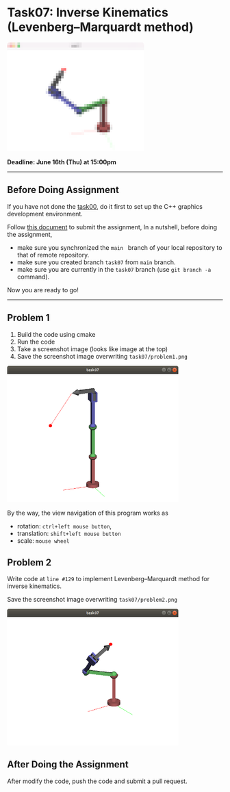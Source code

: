 # Task07: Inverse Kinematics (Levenberg–Marquardt method)

![preview](preview.png)

**Deadline: June 16th (Thu) at 15:00pm**

----

## Before Doing Assignment

If you have not done the [task00](../task00), do it first to set up the C++ graphics development environment.

Follow [this document](../doc/submit.md) to submit the assignment, In a nutshell, before doing the assignment,  
- make sure you synchronized the `main ` branch of your local repository  to that of remote repository.
- make sure you created branch `task07` from `main` branch.
- make sure you are currently in the `task07` branch (use `git branch -a` command).

Now you are ready to go!

---

## Problem 1

1. Build the code using cmake
2. Run the code
3. Take a screenshot image (looks like image at the top)
4. Save the screenshot image overwriting `task07/problem1.png`

<img src="problem1.png" width="400">

By the way, the view navigation of this program works as 
- rotation: `ctrl+left mouse button`,
- translation: `shift+left mouse button`
- scale: `mouse wheel`

## Problem 2

Write code at `line #129` to implement Levenberg–Marquardt method for inverse kinematics.

Save the screenshot image overwriting `task07/problem2.png`

<img src="problem2.png" width="400">


## After Doing the Assignment

After modify the code, push the code and submit a pull request. 
